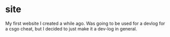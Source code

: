 # site
My first website I created a while ago. Was going to be used for a devlog for a csgo cheat, but I decided to just make it a dev-log in general.
